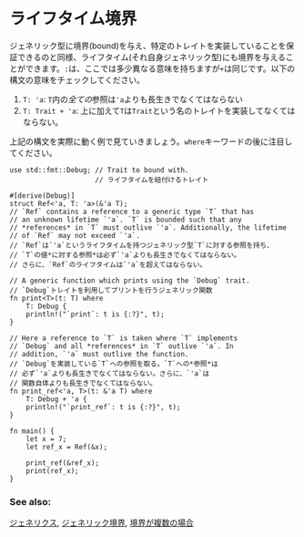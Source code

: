 <!--
# Bounds
-->
# ライフタイム境界

<!--
Just like generic types can be bounded, lifetimes (themselves generic)
use bounds as well. The `:` character has a slightly different meaning here, 
but `+` is the same. Note how the following read:
-->
ジェネリック型に境界(bound)を与え、特定のトレイトを実装していることを保証できるのと同様、ライフタイム(それ自身ジェネリック型)にも境界を与えることができます。`:`は、ここでは多少異なる意味を持ちますが`+`は同じです。以下の構文の意味をチェックしてください。

<!--
1. `T: 'a`: *All* references in `T` must outlive lifetime `'a`.
2. `T: Trait + 'a`: Type `T` must implement trait `Trait` and *all* references
in `T` must outlive `'a`.
-->
1. `T: 'a`: `T`内の*全ての*参照は`'a`よりも長生きでなくてはならない
2. `T: Trait + 'a`: 上に加えて`T`は`Trait`という名のトレイトを実装してなくてはならない。

<!--
The example below shows the above syntax in action used after keyword `where`:
-->
上記の構文を実際に動く例で見ていきましょう。`where`キーワードの後に注目してください。

```rust,editable
use std::fmt::Debug; // Trait to bound with.
                     // ライフタイムを紐付けるトレイト

#[derive(Debug)]
struct Ref<'a, T: 'a>(&'a T);
// `Ref` contains a reference to a generic type `T` that has
// an unknown lifetime `'a`. `T` is bounded such that any
// *references* in `T` must outlive `'a`. Additionally, the lifetime
// of `Ref` may not exceed `'a`.
// `Ref`は`'a`というライフタイムを持つジェネリック型`T`に対する参照を持ち、
// `T`の値*に対する参照*は必ず`'a`よりも長生きでなくてはならない。
// さらに、`Ref`のライフタイムは`'a`を超えてはならない。

// A generic function which prints using the `Debug` trait.
// `Debug`トレイトを利用してプリントを行うジェネリック関数
fn print<T>(t: T) where
    T: Debug {
    println!("`print`: t is {:?}", t);
}

// Here a reference to `T` is taken where `T` implements
// `Debug` and all *references* in `T` outlive `'a`. In
// addition, `'a` must outlive the function.
// `Debug`を実装している`T`への参照を取る。`T`への*参照*は
// 必ず`'a`よりも長生きでなくてはならない。さらに、`'a`は
// 関数自体よりも長生きでなくてはならない。
fn print_ref<'a, T>(t: &'a T) where
    T: Debug + 'a {
    println!("`print_ref`: t is {:?}", t);
}

fn main() {
    let x = 7;
    let ref_x = Ref(&x);

    print_ref(&ref_x);
    print(ref_x);
}
```

### See also:

<!--
[generics][generics], [bounds in generics][bounds], and 
[multiple bounds in generics][multibounds]
-->
[ジェネリクス][generics], [ジェネリック境界][bounds],
[境界が複数の場合][multibounds]

[generics]: ../../generics.md
[bounds]: ../../generics/bounds.md
[multibounds]: ../../generics/multi_bounds.md
